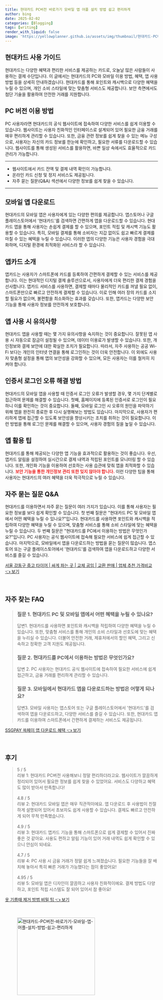 ```yaml
---
title: 현대카드 PC버전 바로가기 모바일 앱 어플 설치 방법 쉽고 편리하게
author: bing
date: 2025-02-02
categories: [Blogging]
tags: [writing]
render_with_liquid: false
image: 'https://yellowplanner.github.io/assets/img/thumbnail/현대카드-PC버전-바로가기-모바일-앱-어플-설치-방법-쉽고-편리하게.webp'
---
```



<h2 id='현대카드_사용_가이드'>현대카드 사용 가이드</h2>

<p>현대카드는 다양한 혜택과 편리한 서비스를 제공하는 카드로, 오늘날 많은 사람들이 사용하는 결제 수단입니다. 이 글에서는 현대카드의 PC와 모바일 이용 방법, 혜택, 앱 사용 방법 등을 상세히 안내하겠습니다. 현대카드를 통해 포인트와 캐시백으로 다양한 혜택을 누릴 수 있으며, 개인 소비 스타일에 맞는 맞춤형 서비스도 제공합니다. 보안 측면에서도 첨단 기술을 활용하여 안전한 거래를 지원합니다.</p>

<h2 id='PC_버전_이용_방법'>PC 버전 이용 방법</h2>

<p>PC 사용자라면 현대카드의 공식 웹사이트에 접속하여 다양한 서비스를 쉽게 이용할 수 있습니다. 웹사이트는 사용자 친화적인 인터페이스로 설계되어 있어 필요한 금융 거래를 매우 편리하게 관리할 수 있습니다. 또한, 금융 관련 정보를 쉽게 찾을 수 있는 메뉴 구성으로, 사용자는 자신의 카드 정보를 한눈에 확인하고, 필요한 서류를 다운로드할 수 있습니다. 웹사이트를 통해 생성된 서비스를 활용하면, 바쁜 일상 속에서도 효율적으로 카드 관리가 가능합니다.</p>

<hr />

<ul>
    <li>웹사이트에서 카드 잔액 및 결제 내역 확인이 가능합니다.</li>
    <li>온라인 카드 신청 및 정지 서비스도 제공됩니다.</li>
    <li>자주 묻는 질문(Q&A) 섹션에서 다양한 정보를 쉽게 찾을 수 있습니다.</li>
</ul>

<hr />

<h2 id='모바일_앱_다운로드'>모바일 앱 다운로드</h2>

<p>현대카드의 모바일 앱은 사용자에게 있는 다양한 편의를 제공합니다. 앱스토어나 구글 플레이스토어에서 '현대카드'를 검색하면 간편하게 앱을 다운로드할 수 있습니다. 현대카드 앱을 통해 사용자는 손쉽게 결제를 할 수 있으며, 포인트 적립 및 캐시백 기능도 활용할 수 있습니다. 특히, 모바일 결제를 통해 소비자는 지갑 없이도 쉽고 빠르게 결제를 마칠 수 있는 혜택을 누릴 수 있습니다. 이러한 앱의 다양한 기능은 사용자 경험을 극대화하며, 디지털 환경에 최적화된 서비스라 할 수 있습니다.</p>

<h2 id='앱카드_소개'>앱카드 소개</h2>

<p>앱카드는 사용자가 스마트폰에 카드를 등록하여 간편하게 결제할 수 있는 서비스를 제공합니다. 이는 현대적인 디지털 결제 솔루션으로서, 사용자에게 더욱 편리한 결제 경험을 선사합니다. 앱카드 서비스를 사용하면, 결제할 때마다 물리적인 카드를 꺼낼 필요 없이, 스마트폰만으로 빠르고 안전하게 결제할 수 있습니다. 이로 인해 여러 장의 카드를 소지할 필요가 없으며, 불편함을 최소화하는 효과를 갖습니다. 또한, 앱카드는 다양한 보안 기능을 통해 사용자 정보를 안전하게 보호합니다.</p>

<h2 id='앱_사용_시_유의사항'>앱 사용 시 유의사항</h2>

<p>현대카드 앱을 사용할 때는 몇 가지 유의사항을 숙지하는 것이 중요합니다. 잘못된 앱 사용 시 자동으로 잠금이 설정될 수 있으며, 데이터 이용료가 발생할 수 있습니다. 또한, 개인정보와 결제 보안에 대한 확실한 조치가 필요합니다. 따라서, 자주 사용하는 공공 Wi-Fi 보다는 개인의 인터넷 연결을 통해 로그인하는 것이 더욱 안전합니다. 이 외에도 사용자 맞춤형 설정을 통해 앱의 보안성을 강화할 수 있으며, 모든 사용자는 이를 철저히 지켜야 합니다.</p>

<h2 id='인증서_로그인_오류_해결'>인증서 로그인 오류 해결 방법</h2>

<p>현대카드의 모바일 앱을 사용할 때 인증서 로그인 오류가 발생할 경우, 몇 가지 단계별로 접근하여 문제를 해결할 수 있습니다. 첫째, 홈페이지에 등록된 인증서로 로그인이 필요하니 이를 확인하는 것이 중요합니다. 둘째, 모바일 로그인 시 오류의 원인을 파악하기 위해 앱을 완전히 종료한 후 다시 실행해보는 방법도 있습니다. 마지막으로, 사용자가 편리하게 앱에 접근할 수 있도록 보안성을 향상시키는 조치를 취하는 것이 필요합니다. 이런 방법을 통해 로그인 문제를 해결할 수 있으며, 사용자 경험의 질을 높일 수 있습니다.</p>

<h2 id='앱_활용_팁'>앱 활용 팁</h2>

<p>현대카드를 통해 제공되는 다양한 앱 기능을 효과적으로 활용하는 것이 좋습니다. 우선, 앱카드 알림을 설정하여 실시간으로 결제 내역과 적립된 포인트를 모니터링 할 수 있습니다. 또한, 개인화 기능을 이용하여 선호하는 사용 습관에 맞춰 앱을 최적화할 수 있습니다. <b><span style="color: #ee2323;">보안 기능을 통한 개인정보 관리 또한 잊지 않아야 합니다.</span></b> 이런 다양한 팁을 통해 사용자는 현대카드의 여러 혜택을 더욱 적극적으로 누릴 수 있습니다. </p>

<h2 id='자주_묻는_질문_QNA'>자주 묻는 질문 Q&A</h2>

<p>현대카드를 이용하면서 자주 묻는 질문이 여러 가지가 있습니다. 이를 통해 사용자는 필요한 정보를 보다 쉽게 확인할 수 있습니다. 첫 번째 질문은 "현대카드 PC 및 모바일 앱에서 어떤 혜택을 누릴 수 있나요?"입니다. 현대카드를 사용하면 포인트와 캐시백을 적립하여 다양한 혜택을 누릴 수 있으며, 맞춤형 서비스를 통해 소비 스타일에 맞는 혜택을 누릴 수 있습니다. 두 번째 질문은 "현대카드를 PC에서 이용하는 방법은 무엇인가요?"입니다. PC 사용자는 공식 웹사이트에 접속해 필요한 서비스에 쉽게 접근할 수 있습니다. 마지막으로, 모바일에서 앱을 다운로드하는 방법을 묻는 질문이 많습니다. 앱스토어 또는 구글 플레이스토어에서 '현대카드'를 검색하여 앱을 다운로드하고 다양한 서비스를 즐길 수 있습니다.</p>


<p><a class="click-button" title="서울 강동구 중고 타이어 | 싸게 파는 곳 | 교체 공임 | 교환 판매 | 업체 추천 가격비교" href="https://yellowplanner.github.io/posts/%EC%84%9C%EC%9A%B8-%EA%B0%95%EB%8F%99%EA%B5%AC-%EC%A4%91%EA%B3%A0-%ED%83%80%EC%9D%B4%EC%96%B4-%EC%8B%B8%EA%B2%8C-%ED%8C%8C%EB%8A%94-%EA%B3%B3-%EA%B5%90%EC%B2%B4-%EA%B3%B5%EC%9E%84-%EA%B5%90%ED%99%98-%ED%8C%90%EB%A7%A4-%EC%97%85%EC%B2%B4-%EC%B6%94%EC%B2%9C-%EA%B0%80%EA%B2%A9%EB%B9%84%EA%B5%90/" rel="dofollow">서울 강동구 중고 타이어 | 싸게 파는 곳 | 교체 공임 | 교환 판매 | 업체 추천 가격비교 👈 보기</a></p><br>
<h2 id='자주_찾는_FAQ'>자주 찾는 FAQ</h2>
<div itemscope="" itemtype="https://schema.org/FAQPage"> 
<blockquote> 
<div itemscope="" itemprop="mainEntity" itemtype="https://schema.org/Question"> 
<h3 itemprop="name">질문 1. 현대카드 PC 및 모바일 앱에서 어떤 혜택을 누릴 수 있나요?</h3> 
<div itemscope="" itemprop="acceptedAnswer" itemtype="https://schema.org/Answer"> 
<span itemprop="text"> 
<p>답변1. 현대카드를 사용하면 포인트와 캐시백을 적립하여 다양한 혜택을 누릴 수 있습니다. 또한, 맞춤형 서비스를 통해 개인의 소비 스타일과 선호도에 맞는 혜택을 누리실 수 있습니다. 더불어 안전한 거래, 제휴처에서의 할인 혜택, 그리고 신속하고 정확한 고객 지원도 제공됩니다.</p> 
</span> 
</div> 
</div> 
<div itemscope="" itemprop="mainEntity" itemtype="https://schema.org/Question"> 
<h3 itemprop="name">질문 2. 현대카드를 PC에서 이용하는 방법은 무엇인가요?</h3> 
<div itemscope="" itemprop="acceptedAnswer" itemtype="https://schema.org/Answer"> 
<span itemprop="text"> 
<p>답변 2. PC 사용자는 현대카드 공식 웹사이트에 접속하여 필요한 서비스에 쉽게 접근하고, 금융 거래를 편리하게 관리할 수 있습니다.</p> 
</span> 
</div> 
</div> 
<div itemscope="" itemprop="mainEntity" itemtype="https://schema.org/Question"> 
<h3 itemprop="name">질문 3. 모바일에서 현대카드 앱을 다운로드하는 방법은 어떻게 되나요?</h3> 
<div itemscope="" itemprop="acceptedAnswer" itemtype="https://schema.org/Answer"> 
<span itemprop="text"> 
<p>답변3. 모바일 사용자는 앱스토어 또는 구글 플레이스토어에서 '현대카드'를 검색하여 앱을 다운로드하고, 다양한 서비스를 즐길 수 있습니다. 또한, 현대카드 앱카드를 이용하여 스마트폰에서 간편하게 결제하는 서비스도 제공됩니다.</p> 
</span> 
</div> 
</div> 
</blockquote> 
</div>
<p><a class="click-button" title="SSGPAY 쓱페이 앱 다운로드 혜택" href="https://yellowplanner.github.io/posts/SSGPAY-%EC%93%B1%ED%8E%98%EC%9D%B4-%EC%95%B1-%EB%8B%A4%EC%9A%B4%EB%A1%9C%EB%93%9C-%ED%98%9C%ED%83%9D/" rel="dofollow">SSGPAY 쓱페이 앱 다운로드 혜택 👈 보기</a></p><br>
<h2 id='후기'>후기</h2>
<div itemscope itemtype="https://schema.org/Product">
  <blockquote>
  <div itemprop="review" itemscope itemtype="https://schema.org/Review">
      <div itemprop="reviewRating" itemscope itemtype="https://schema.org/Rating"> <span itemprop="ratingValue">5</span> / <span itemprop="bestRating">5</span> </div>
      <span itemprop="reviewBody">리뷰 1: 현대카드 PC버전 사용해보니 정말 편리하더라고요. 웹사이트가 깔끔하게 정리되어 있어서 필요한 정보를 쉽게 찾을 수 있었어요. 서비스도 다양하고 혜택도 많이 받아서 만족합니다!</span>
  </div>
  <br>
  <div itemprop="review" itemscope itemtype="https://schema.org/Review">
      <div itemprop="reviewRating" itemscope itemtype="https://schema.org/Rating"> <span itemprop="ratingValue">4.8</span> / <span itemprop="bestRating">5</span> </div>
      <span itemprop="reviewBody">리뷰 2: 현대카드 모바일 앱은 매우 직관적이에요. 앱 다운로드 후 사용법이 친절하게 설명되어 있어서 초보자도 쉽게 사용할 수 있습니다. 결제도 빠르고 안전하게 되어 무척 만족했습니다.</span>
  </div>
  <br>
  <div itemprop="review" itemscope itemtype="https://schema.org/Review">
      <div itemprop="reviewRating" itemscope itemtype="https://schema.org/Rating"> <span itemprop="ratingValue">4.9</span> / <span itemprop="bestRating">5</span> </div>
      <span itemprop="reviewBody">리뷰 3: 현대카드 앱카드 기능을 통해 스마트폰으로 쉽게 결제할 수 있어서 진짜 좋은 것 같아요. 사용도 편하고 알림 기능이 있어 거래 내역도 쉽게 확인할 수 있으니 안심이 되네요.</span>
  </div>
  <br>
  <div itemprop="review" itemscope itemtype="https://schema.org/Review">
      <div itemprop="reviewRating" itemscope itemtype="https://schema.org/Rating"> <span itemprop="ratingValue">4.7</span> / <span itemprop="bestRating">5</span> </div>
      <span itemprop="reviewBody">리뷰 4: PC 사용 시 금융 거래가 정말 쉽게 느껴졌습니다. 필요한 기능들을 잘 배치해 놓아서 특히 빠른 거래가 가능했다는 점이 좋았어요!</span>
  </div>
  <br>
  <div itemprop="review" itemscope itemtype="https://schema.org/Review">
      <div itemprop="reviewRating" itemscope itemtype="https://schema.org/Rating"> <span itemprop="ratingValue">4.95</span> / <span itemprop="bestRating">5</span> </div>
      <span itemprop="reviewBody">리뷰 5: 모바일 앱은 디자인이 깔끔하고 사용자 친화적이에요. 결제 방법도 다양하고, 포인트 적립 시스템도 잘 되어 있어서 참 좋아요!</span>
  </div>
  </blockquote>
</div>
<p><a class="click-button" title="옷 기름때 제거 방법 비밀 팁" href="https://yellowplanner.github.io/posts/%EC%98%B7-%EA%B8%B0%EB%A6%84%EB%95%8C-%EC%A0%9C%EA%B1%B0-%EB%B0%A9%EB%B2%95-%EB%B9%84%EB%B0%80-%ED%8C%81/" rel="dofollow">옷 기름때 제거 방법 비밀 팁 👈 보기</a></p><br>
<figure class="image"><img src="https://yellowplanner.github.io/assets/img/thumbnail/현대카드-PC버전-바로가기-모바일-앱-어플-설치-방법-쉽고-편리하게.webp" alt="현대카드-PC버전-바로가기-모바일-앱-어플-설치-방법-쉽고-편리하게" width="256" height="256"></figure>